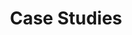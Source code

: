 ---
title: "Case Studies"
slug: "case-studies"
keywords: ['ai consultation', 'ai consulting firms', 'ai consulting companies', 'artificial intelligence consulting firm', 'ai and consulting', 'applications of artificial intelligence', 'ai in cloud', 'ai ops']
subheadertext: Opportunities abound.
innovate:
  subheading: Innovate or Stagnate
  heading: "Real Results: AI In Action"
  description: Learn how our AI solutions have driven real-world results, transforming businesses with measurable impact and lasting success.
  button: 
    text: Schedule a Consultation
    url: https://team.rotational.ai/meetings/ryan-low
expertise:
  subheading: Proven Expertise
  heading: Success Stories
  description: Read our success stories to learn how we've helped accelerate clients from both the public and private sectors.
---